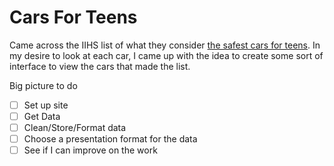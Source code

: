 # Cars For Teens

Came across the IIHS list of what they consider [the safest cars for teens](http://www.iihs.org/iihs/ratings/vehicles-for-teens). In my desire to look at each car, I came up with the idea to create some sort of interface to view the cars that made the list.

Big picture to do
* [ ] Set up site
* [ ] Get Data
* [ ] Clean/Store/Format data
* [ ] Choose a presentation format for the data
* [ ] See if I can improve on the work
